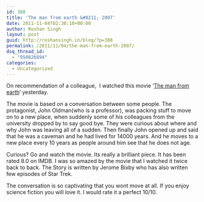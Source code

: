 ```yaml
---
id: 388
title: 'The man from earth &#8211; 2007'
date: 2011-11-04T02:30:10+00:00
author: Roshan Singh
layout: post
guid: http://roshansingh.in/blog/?p=388
permalink: /2011/11/04/the-man-from-earth-2007/
dsq_thread_id:
  - "950826894"
categories:
  - Uncategorized
---
```

On recommendation of a colleague,  I watched this movie &#8216;<a title="The Man from Earth" href="http://www.imdb.com/title/tt0756683/" target="_blank">The man from earth</a>&#8216; yesterday.

The movie is based on a conversation between some people. The protagonist, John Oldman(who is a professor), was packing stuff to move on to a new place, when suddenly some of his colleagues from the university dropped by to say good bye. They were curious about where and why John was leaving all of a sudden. Then finally John opened up and said that he was a caveman and he had lived for 14000 years. And he moves to a new place every 10 years as people around him see that he does not age.

Curious? Go and watch the movie. Its really a brilliant piece. It has been rated 8.0 on IMDB. I was so amazed by the movie that I watched it twice back to back. The Story is written by Jerome Bixby who has also written few episodes of Star Trek.

The conversation is so captivating that you wont move at all. If you enjoy science fiction you will love it. I would rate it a perfect 10/10.